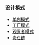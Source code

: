 ### 设计模式
- [单例模式](https://github.com/a601942905git/java-design-pattern/blob/master/src/main/java/com/design/pattern/singleton/REAMD.md)
- [工厂模式](https://github.com/a601942905git/java-design-pattern/blob/master/src/main/java/com/design/pattern/factory/README.md)
- [观察者模式](https://github.com/a601942905git/java-design-pattern/blob/master/src/main/java/com/design/pattern/observer/README.md)
- [责任链](https://github.com/a601942905git/java-design-pattern/tree/master/src/main/java/com/design/pattern/chain)